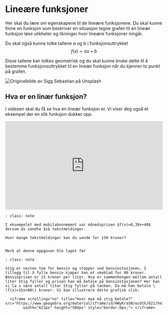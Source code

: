 # Lineære funksjoner

Her skal du lære om egenskapene til de lineære funksjonene. Du skal kunne finne en funksjon som beskriver en situasjon tegne grafen til en lineær funksjon løse ulikheter og likninger hvor lineære funksjoner inngår.

Du skal også kunne tolke tallene $a$ og $b$ i funksjonsuttrykket $$f(x)=ax+b$$

Disse tallene kan tolkes geometrisk og du skal kunne bruke dette til å bestemme funksjonsuttrykket til en lineær funksjon når du kjenner to punkt på grafen.

![](/bilder/tram.png "Originalbilde av Sigg Sebastian på Unsplash")

 ## Hva er en linær funksjon? 

 I videoen skal du få se hva en lineær funksjon er. Vi viser deg også et eksempel der en slik funksjon dukker opp. 

 <div style="padding:56.25% 0 0 0;position:relative;"><iframe src="https://player.vimeo.com/video/339092917?h=6eda13c695&title=0&byline=0&portrait=0" style="position:absolute;top:0;left:0;width:100%;height:100%;" frameborder="0" allow="autoplay; fullscreen; picture-in-picture" allowfullscreen></iframe></div><script src="https://player.vimeo.com/api/player.js"></script>

 ```{admonition} Oppgave  1
: class: note

I eksempelet med mobilabonnement var månedsprisen $f(x)=0,39x+40$ dersom du sendte $x$ tekstmeldinger.

Hvor mange tekstmeldinger kan du sende for 150 kroner? 


```
```{margin} 
Merk at denne oppgaven ble laget før 
```
```{admonition} Oppgave 2
: class: note

Stig er nesten tom for bensin og stopper ved bensinstasjonen. I tillegg til å fylle bensin kjøper han et ukeblad for 80 kroner. Bensinprisen er 15 kroner per liter. Hva er sammenhengen mellom antall liter Stig fyller og prisen han må betale på bensinstasjonen? Her kan vi la x være antall liter Stig fyller på tanken. Da må han betale \(f(x)=15x+80\) kroner. Vi kan illustrere dette grafisk slik: 

  <iframe scrolling="no" title="Hvor mye må stig betale?" src="https://www.geogebra.org/material/iframe/id/HWyKraSN/width/621/height/504/border/888888/sfsb/true/smb/false/stb/false/stbh/false/ai/false/asb/false/sri/true/rc/false/ld/false/sdz/true/ctl/false"
        width="621px" height="504px" style="border:0px;"> </iframe>

```